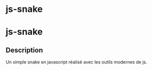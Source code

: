 # js-snake
 
js-snake
=============

Description
-------------

Un simple snake en javascript réalisé avec les outils modernes de js.